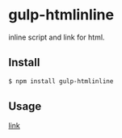 # gulp-htmlinline

inline script and link for html.

## Install

```bash
$ npm install gulp-htmlinline
```

## Usage

[link](https://github.com/sorrycc/gulp-htmlinline/blob/master/test/index.js)
